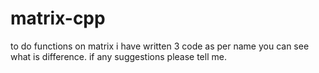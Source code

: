 # matrix-cpp
to do functions on matrix
i have written 3 code as per name you can see what is difference.
if any suggestions please tell me.
